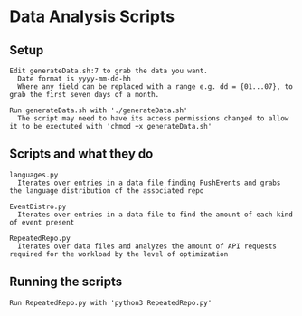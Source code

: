 # Data Analysis Scripts

## Setup

    Edit generateData.sh:7 to grab the data you want.
      Date format is yyyy-mm-dd-hh
      Where any field can be replaced with a range e.g. dd = {01...07}, to grab the first seven days of a month.

    Run generateData.sh with './generateData.sh'
      The script may need to have its access permissions changed to allow it to be exectuted with 'chmod +x generateData.sh'

## Scripts and what they do

    languages.py
      Iterates over entries in a data file finding PushEvents and grabs the language distribution of the associated repo

    EventDistro.py
      Iterates over entries in a data file to find the amount of each kind of event present

    RepeatedRepo.py
      Iterates over data files and analyzes the amount of API requests required for the workload by the level of optimization

## Running the scripts

    Run RepeatedRepo.py with 'python3 RepeatedRepo.py'
